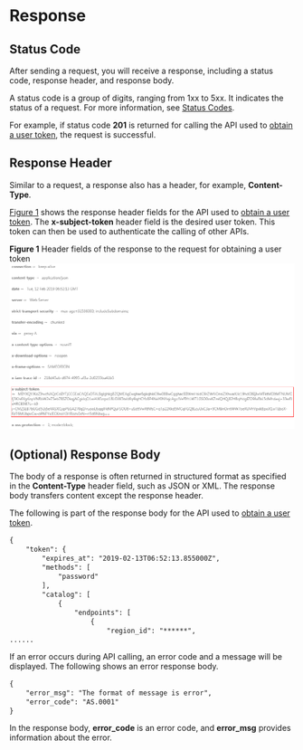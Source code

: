 # Response<a name="dis_02_0518"></a>

## Status Code<a name="en-us_topic_0170155703_section968114282311"></a>

After sending a request, you will receive a response, including a status code, response header, and response body.

A status code is a group of digits, ranging from 1xx to 5xx. It indicates the status of a request. For more information, see  [Status Codes](status-codes.md).

For example, if status code  **201**  is returned for calling the API used to  [obtain a user token](https://docs.otc.t-systems.com/en-us/api/iam/en-us_topic_0057845583.html), the request is successful.

## Response Header<a name="en-us_topic_0170155703_en-us_topic_0113746487_section61333484715"></a>

Similar to a request, a response also has a header, for example,  **Content-Type**.

[Figure 1](#en-us_topic_0170155703_fig4865141011511)  shows the response header fields for the API used to  [obtain a user token](https://docs.otc.t-systems.com/en-us/api/iam/en-us_topic_0057845583.html). The  **x-subject-token**  header field is the desired user token. This token can then be used to authenticate the calling of other APIs.

**Figure  1**  Header fields of the response to the request for obtaining a user token<a name="en-us_topic_0170155703_fig4865141011511"></a>  
![](figures/header-fields-of-the-response-to-the-request-for-obtaining-a-user-token.png "header-fields-of-the-response-to-the-request-for-obtaining-a-user-token")

## \(Optional\) Response Body<a name="en-us_topic_0170155703_en-us_topic_0113746487_section2045571671419"></a>

The body of a response is often returned in structured format as specified in the  **Content-Type**  header field, such as JSON or XML. The response body transfers content except the response header.

The following is part of the response body for the API used to  [obtain a user token](https://docs.otc.t-systems.com/en-us/api/iam/en-us_topic_0057845583.html).

```
{
    "token": {
        "expires_at": "2019-02-13T06:52:13.855000Z",
        "methods": [
            "password"
        ],
        "catalog": [
            {
                "endpoints": [
                    {
                        "region_id": "******",
......
```

If an error occurs during API calling, an error code and a message will be displayed. The following shows an error response body.

```
{
    "error_msg": "The format of message is error",
    "error_code": "AS.0001"
}
```

In the response body,  **error\_code**  is an error code, and  **error\_msg**  provides information about the error.

